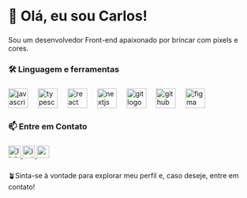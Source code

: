 <h1 align="left">👋 Olá, eu sou Carlos!</h1>

###

<p align="left">Sou um desenvolvedor Front-end apaixonado por brincar com pixels e cores.</p>

###

<h3 align="left">🛠 Linguagem e ferramentas</h3>

###

<div align="left">
  <img src="https://skillicons.dev/icons?i=js" height="40" alt="javascript logo"  />
  <img width="12" />
  <img src="https://skillicons.dev/icons?i=ts" height="40" alt="typescript logo"  />
  <img width="12" />
  <img src="https://skillicons.dev/icons?i=react" height="40" alt="react logo"  />
  <img width="12" />
  <img src="https://skillicons.dev/icons?i=nextjs" height="40" alt="nextjs logo"  />
  <img width="12" />
  <img src="https://skillicons.dev/icons?i=git" height="40" alt="git logo"  />
  <img width="12" />
  <img src="https://skillicons.dev/icons?i=github" height="40" alt="github logo"  />
  <img width="12" />
  <img src="https://skillicons.dev/icons?i=figma" height="40" alt="figma logo"  />
</div>

###

<h3 align="left">📫 Entre em Contato</h3>

###

<div align="left">
  <a href="https://www.linkedin.com/in/carlos-eduardo-464206336" target="_blank">
    <img src="https://img.shields.io/static/v1?message=LinkedIn&logo=linkedin&label=&color=1d1d1d&logoColor=white&labelColor=&style=for-the-badge" height="25" alt="linkedin logo"  />
  </a>
  <a href="https://www.instagram.com/carloseduti" target="_blank">
    <img src="https://img.shields.io/static/v1?message=Instagram&logo=instagram&label=&color=1d1d1d&logoColor=white&labelColor=&style=for-the-badge" height="25" alt="instagram logo"  />
  </a>
  <a href="mailto:cedut.dev@gmail.com" target="_blank">
    <img src="https://img.shields.io/static/v1?message=Gmail&logo=gmail&label=&color=1d1d1d&logoColor=white&labelColor=&style=for-the-badge" height="25" alt="gmail logo"  />
  </a>
</div>

###

<p align="left">🪴Sinta-se à vontade para explorar meu perfil e, caso deseje, entre em contato!</p>

###
